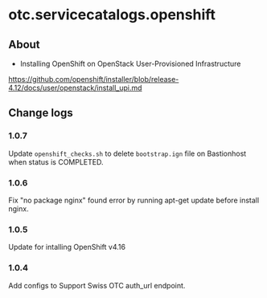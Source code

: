 # otc.servicecatalogs.openshift

## About

* Installing OpenShift on OpenStack User-Provisioned Infrastructure

https://github.com/openshift/installer/blob/release-4.12/docs/user/openstack/install_upi.md

## Change logs

### 1.0.7

Update `openshift_checks.sh` to delete `bootstrap.ign` file on Bastionhost when status is COMPLETED.

### 1.0.6

Fix "no package nginx" found error by running apt-get update before install nginx.

### 1.0.5

Update for intalling OpenShift v4.16

### 1.0.4

Add configs to Support Swiss OTC auth_url endpoint.
